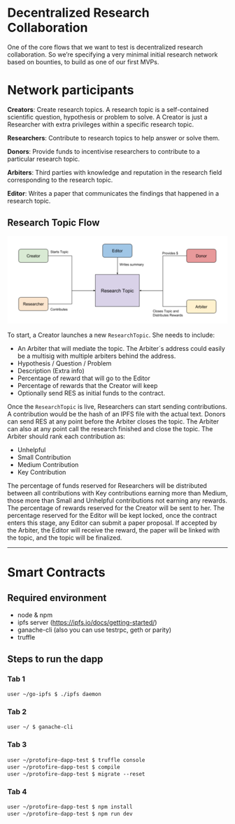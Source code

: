 # Decentralized Research Collaboration

One of the core flows that we want to test is decentralized research collaboration. So we’re specifying a very minimal initial research network based on bounties, to build as one of our first MVPs.


# Network participants

**Creators**: Create research topics. A research topic is a self-contained scientific question, hypothesis or problem to solve. A Creator is just a Researcher with extra privileges within a specific research topic.

**Researchers**: Contribute to research topics to help answer or solve them.

**Donors**: Provide funds to incentivise researchers to contribute to a particular research topic.

**Arbiters**: Third parties with knowledge and reputation in the research field corresponding to the research topic.

**Editor**: Writes a paper that communicates the findings that happened in a research topic.

## Research Topic Flow

![Alt text](minimal-mvp.png "DApp")

To start, a Creator launches a new `ResearchTopic`. She needs to include:

-   An Arbiter that will mediate the topic. The Arbiter´s address could easily be a multisig with multiple arbiters behind the address.
-   Hypothesis / Question / Problem
-   Description (Extra info)
-   Percentage of reward that will go to the Editor
-   Percentage of rewards that the Creator will keep
-   Optionally send RES as initial funds to the contract.

Once the `ResearchTopic` is live, Researchers can start sending contributions. A contribution would be the hash of an IPFS file with the actual text. Donors can send RES at any point before the Arbiter closes the topic. The Arbiter can also at any point call the research finished and close the topic. The Arbiter should rank each contribution as:

-   Unhelpful
-   Small Contribution
-   Medium Contribution
-   Key Contribution

The percentage of funds reserved for Researchers will be distributed between all contributions with Key contributions earning more than Medium, those more than Small and Unhelpful contributions not earning any rewards. The percentage of rewards reserved for the Creator will be sent to her. The percentage reserved for the Editor will be kept locked, once the contract enters this stage, any Editor can submit a paper proposal. If accepted by the Arbiter, the Editor will receive the reward, the paper will be linked with the topic, and the topic will be finalized.

----

# Smart Contracts

## Required environment

* node & npm
* ipfs server (https://ipfs.io/docs/getting-started/)
* ganache-cli (also you can use testrpc, geth or parity)
* truffle

## Steps to run the dapp

### Tab 1

    user ~/go-ipfs $ ./ipfs daemon

### Tab 2

    user ~/ $ ganache-cli

### Tab 3

    user ~/protofire-dapp-test $ truffle console
    user ~/protofire-dapp-test $ compile
    user ~/protofire-dapp-test $ migrate --reset

### Tab 4

    user ~/protofire-dapp-test $ npm install
    user ~/protofire-dapp-test $ npm run dev